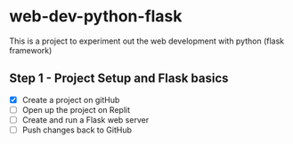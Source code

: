 # web-dev-python-flask
This is a project to experiment out the web development with python (flask framework)
## Step 1 - Project Setup and Flask basics

- [x] Create a project on gitHub
- [ ] Open up the project on Replit
- [ ] Create and run a Flask web server
- [ ] Push changes back to GitHub
